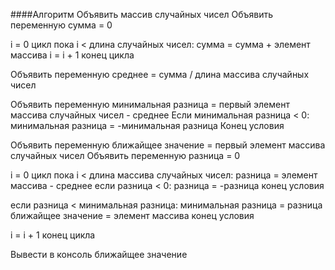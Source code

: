 ####Алгоритм
Объявить массив случайных чисел
Объявить переменную сумма = 0

i = 0
цикл пока i < длина  случайных чисел:
 сумма = сумма + элемент массива
 i = i + 1
конец цикла

Объявить переменную среднее = сумма / длина массива случайных чисел

Объявить переменную минимальная разница = первый элемент массива случайных чисел - среднее
Если минимальная разница < 0:
 минимальная разница = -минимальная разница
Конец условия

Объявить переменную ближайщее значение = первый элемент массива случайных чисел
Объявить переменную разница = 0

i = 0
цикл пока i < длина массива случайных чисел:
 разница = элемент массива - среднее
 если разница < 0: 
  разница = -разница
 конец условия
 
 если разница < минимальная разница:
  минимальная разница = разница
  ближайщее значение = элемент массива
 конец условия

 i = i + 1
конец цикла

Вывести в консоль ближайщее значение